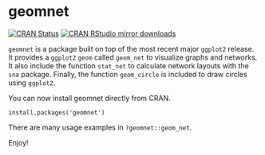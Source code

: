 # geomnet

[![CRAN Status](http://www.r-pkg.org/badges/version/geomnet)](https://cran.r-project.org/package=geomnet)
[![CRAN RStudio mirror downloads](http://cranlogs.r-pkg.org/badges/geomnet)](http://www.r-pkg.org/pkg/geomnet)

`geomnet` is a package built on top of the most recent major `ggplot2` release. It provides a `ggplot2` `geom` called `geom_net` to visualize graphs and networks. It also include the function `stat_net` to calculate network layouts with the `sna` package. Finally, the function `geom_circle` is included to draw circles using `ggplot2`.

You can now install geomnet directly from CRAN.

`install.packages('geomnet')`

There are many usage examples in `?geomnet::geom_net`.

Enjoy! 
